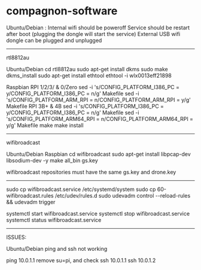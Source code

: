 # compagnon-software

Ubuntu/Debian :
  Internal wifi should be poweroff
  Service should be restart after boot (plugging the dongle will start the service)
  External USB wifi dongle can be plugged and unplugged

-------------------------------------------------------------------------------
rtl8812au 

  Ubuntu/Debian
    cd rtl8812au
    sudo apt-get install dkms
    sudo make dkms_install
    sudo apt-get install ethtool
    ethtool -i wlx0013eff21898

  Raspbian
    RPI 1/2/3/ & 0/Zero
      sed -i 's/CONFIG_PLATFORM_I386_PC = y/CONFIG_PLATFORM_I386_PC = n/g' Makefile
      sed -i 's/CONFIG_PLATFORM_ARM_RPI = n/CONFIG_PLATFORM_ARM_RPI = y/g' Makefile
    RPI 3B+ & 4B
      sed -i 's/CONFIG_PLATFORM_I386_PC = y/CONFIG_PLATFORM_I386_PC = n/g' Makefile
      sed -i 's/CONFIG_PLATFORM_ARM64_RPI = n/CONFIG_PLATFORM_ARM64_RPI = y/g' Makefile
    make 
    make install

-------------------------------------------------------------------------------
wifibroadcast

  Ubuntu/Debian Raspbian
    cd wifibroadcast
    sudo apt-get install libpcap-dev libsodium-dev -y
    make all_bin gs.key

  wifibroadcast repositories must have the same gs.key and drone.key

-------------------------------------------------------------------------------
sudo cp wifibroadcast.service /etc/systemd/system
sudo cp 60-wifibroadcast.rules /etc/udev/rules.d
sudo udevadm control --reload-rules && udevadm trigger

systemctl start wifibroadcast.service
systemctl stop wifibroadcast.service
systemctl status wifibroadcast.service

-------------------------------------------------------------------------------
ISSUES:
  
  Ubuntu/Debian 
    ping and ssh not working

ping 10.0.1.1
remove su=pi, and check
ssh 10.0.1.1
ssh 10.0.1.2
